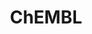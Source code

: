 ---
layout: default
bigquery: https://console.cloud.google.com/bigquery?p=patents-public-data&d=ebi_chembl&page=dataset
citation: '"The ChEMBL database in 2017." Anna Gaulton, Anne Hersey, Michał Nowotka,
  A Patrícia Bento, Jon Chambers, David Mendez, Prudence Mutowo, Francis Atkinson,
  Louisa J Bellis, Elena Cibrián-Uhalte, Mark Davies, Nathan Dedman, Anneli Karlsson,
  María Paula Magariños, John P Overington, George Papadatos, Ines Smit, Andrew R
  Leach Nucleic acids Research (2017) 45 (Database Issue), D945-D954'
contributors: European Bioinformatics Institute
cost: None
description: ChEMBL Data is a manually curated database of small molecules used in
  drug discovery, including information about existing patented drugs.
documentation: 'schema: https://www.ebi.ac.uk/chembl/db_schema


  '
last_edit: Mon, 04 Apr 2022 19:07:30 GMT
location: https://console.cloud.google.com/marketplace/product/google_patents_public_datasets/chembl
maintained_by: EMBL-EBI, an outstation of European Molecular Biology Laboratory
related_publications: '

  ChEMBL: towards direct deposition of bioassay data.


  Mendez D, Gaulton A, Bento AP, Chambers J, De Veij M, Félix E, Magariños MP, Mosquera
  JF, Mutowo P, Nowotka M, Gordillo-Marañón M, Hunter F, Junco L, Mugumbate G, Rodriguez-Lopez
  M, Atkinson F, Bosc N, Radoux CJ, Segura-Cabrera A, Hersey A, Leach AR.


  — Nucleic Acids Res. 2019; 47(D1):D930-D940. doi: 10.1093/nar/gky1075

  '
schema_fields: '[''clo_id'', ''authors'', ''ddd_comment'', ''standard_type'', ''uberon_id'',
  ''parameter_type'', ''relationship'', ''met_id'', ''warning_class'', ''warnref_id'',
  ''relation'', ''inorganic_flag'', ''level1'', ''assay_desc'', ''first_page'', ''ref_url'',
  ''usan_substem'', ''active_ingredient'', ''substrate_record_id'', ''parent_id'',
  ''helm_notation'', ''relationship_type'', ''cell_source_tax_id'', ''aidx'', ''src_compound_id'',
  ''assay_tissue'', ''site_residues'', ''activity_count'', ''set_name'', ''result_flag'',
  ''type'', ''updated_on'', ''enzyme_tid'', ''efo_term'', ''warning_description'',
  ''hrac_class_id'', ''drug_record_id'', ''component_id'', ''l1'', ''first_in_class'',
  ''patent_no'', ''parameter_value'', ''level3_description'', ''action_type'', ''mw_monoisotopic'',
  ''updated_by'', ''activity_id'', ''publication_number'', ''mc_target_name'', ''who_extra'',
  ''le'', ''hrac_code'', ''withdrawn_year'', ''black_box_warning'', ''published_value'',
  ''compd_id'', ''qed_weighted'', ''targrel_id'', ''ddd_units'', ''direct_interaction'',
  ''disease_efficacy'', ''withdrawn_class'', ''strength'', ''structure_type'', ''cx_most_bpka'',
  ''db_version'', ''ridx'', ''parenteral'', ''stat'', ''annotation'', ''site_name'',
  ''protein_class_synonym'', ''level3'', ''predbind_id'', ''indref_id'', ''homologue'',
  ''efo_id'', ''warning_year'', ''entity_type'', ''level4_description'', ''chembl_id'',
  ''indication_class'', ''metabolite_record_id'', ''assay_category'', ''species_group_flag'',
  ''compound_name'', ''assay_cell_type'', ''protein_class_id'', ''pathway_key'', ''units'',
  ''cl_lincs_id'', ''warning_type'', ''text_value'', ''ref_id'', ''full_mwt'', ''prod_pat_id'',
  ''stem_class'', ''applicant_full_name'', ''hba_lipinski'', ''journal'', ''last_page'',
  ''prediction_method'', ''mol_atc_id'', ''mechanism_of_action'', ''polymer_flag'',
  ''binding_site_comment'', ''sei'', ''heavy_atoms'', ''assay_tax_id'', ''sequence'',
  ''curation_comment'', ''lle'', ''mesh_id'', ''component_synonym'', ''assay_test_type'',
  ''comments'', ''cpd_str_alert_id'', ''met_conversion'', ''cell_description'', ''component_type'',
  ''comp_go_id'', ''stem'', ''aspect'', ''frac_class_id'', ''src_assay_id'', ''cidx'',
  ''ddd_id'', ''usan_stem_definition'', ''prodrug'', ''mec_id'', ''oc_id'', ''max_phase_for_ind'',
  ''cell_ontology_id'', ''acd_most_apka'', ''pchembl_value'', ''bto_id'', ''ap_id'',
  ''formulation_id'', ''last_active'', ''src_id'', ''idx'', ''active_molregno'', ''ddd_admr'',
  ''curated_by'', ''description'', ''mesh_heading'', ''country'', ''tissue_id'', ''hba'',
  ''standard_value'', ''hbd_lipinski'', ''irac_code'', ''priority'', ''mutation'',
  ''patent_id'', ''l4'', ''cellosaurus_id'', ''therapeutic_flag'', ''relationship_desc'',
  ''compsyn_id'', ''rtb'', ''standard_relation'', ''l3'', ''variant_id'', ''major_class'',
  ''ingredient'', ''ass_cls_map_id'', ''standard_units'', ''natural_product'', ''patent_expire_date'',
  ''normal_range_max'', ''class_level'', ''submission_date'', ''mol_frac_id'', ''molregno'',
  ''confidence'', ''assay_organism'', ''aromatic_rings'', ''parent_molregno'', ''who_name'',
  ''label'', ''cx_most_apka'', ''class_type'', ''num_ro5_violations'', ''data_validity_comment'',
  ''level2_description'', ''full_molformula'', ''res_stem_id'', ''domain_name'', ''cell_id'',
  ''mecref_id'', ''mol_irac_id'', ''version'', ''isoform'', ''usan_stem'', ''downgraded'',
  ''met_comment'', ''delist_flag'', ''co_stem_id'', ''value'', ''caloha_id'', ''rgid'',
  ''assay_class_id'', ''pathway_id'', ''as_id'', ''mechanism_comment'', ''published_relation'',
  ''published_type'', ''innovator_company'', ''standard_upper_value'', ''company'',
  ''protein_class_desc'', ''parent_type'', ''metref_id'', ''biocomp_id'', ''level2'',
  ''src_short_name'', ''mc_target_accession'', ''warning_country'', ''tbl'', ''alert_set_id'',
  ''sequence_md5sum'', ''smid'', ''syn_type'', ''drug_substance_flag'', ''status'',
  ''start_position'', ''pref_name'', ''selectivity_comment'', ''bei'', ''mc_tax_id'',
  ''related_tid'', ''upper_value'', ''ddd_value'', ''accession'', ''withdrawn_flag'',
  ''compound_key'', ''withdrawn_country'', ''source_domain_id'', ''warning_id'', ''level5'',
  ''l8'', ''std_act_id'', ''issue'', ''withdrawn_reason'', ''topical'', ''target_desc'',
  ''acd_most_bpka'', ''assay_subcellular_fraction'', ''nda_type'', ''published_units'',
  ''hbd'', ''sitecomp_id'', ''short_name'', ''usan_stem_id'', ''site_id'', ''num_lipinski_ro5_violations'',
  ''molsyn_id'', ''cell_source_organism'', ''psa'', ''chebi_par_id'', ''atc_code'',
  ''mw_freebase'', ''entity_id'', ''acd_logd'', ''toid'', ''year'', ''domain_type'',
  ''assay_source'', ''mc_organism'', ''subgroup'', ''domain_description'', ''mol_hrac_id'',
  ''canonical_smiles'', ''molecular_mechanism'', ''bao_format'', ''previous_company'',
  ''l7'', ''go_id'', ''ref_type'', ''tax_id'', ''assay_type'', ''path'', ''molfile'',
  ''route'', ''src_description'', ''enzyme_name'', ''oral'', ''availability_type'',
  ''target_mapping'', ''normal_range_min'', ''protclasssyn_id'', ''name'', ''usan_year'',
  ''tid'', ''acd_logp'', ''target_type'', ''assay_id'', ''doc_type'', ''actsm_id'',
  ''max_phase'', ''bao_endpoint'', ''source'', ''organism'', ''mc_target_type'', ''patent_use_code'',
  ''definition'', ''alert_name'', ''drugind_id'', ''domain_id'', ''tid_fixed'', ''doi'',
  ''db_source'', ''creation_date'', ''cell_name'', ''level4'', ''trade_name'', ''irac_class_id'',
  ''alogp'', ''l6'', ''cell_source_tissue'', ''cx_logd'', ''standard_flag'', ''chirality'',
  ''record_id'', ''pubmed_id'', ''cx_logp'', ''comp_class_id'', ''molecule_type'',
  ''job_id'', ''volume'', ''drug_product_flag'', ''l2'', ''frac_code'', ''alert_id'',
  ''standard_inchi_key'', ''dosed_ingredient'', ''qudt_units'', ''first_approval'',
  ''doc_id'', ''molecular_species'', ''assay_strain'', ''ad_type'', ''title'', ''synonyms'',
  ''abstract'', ''l5'', ''approval_date'', ''log_id'', ''parent_go_id'', ''dosage_form'',
  ''end_position'', ''bao_id'', ''ro3_pass'', ''num_alerts'', ''level1_description'',
  ''smarts'', ''uo_units'', ''potential_duplicate'', ''targcomp_id'', ''assay_param_id'',
  ''research_stem'', ''activity_comment'', ''confidence_score'', ''standard_inchi'',
  ''product_id'', ''standard_text_value'', ''orig_description'']'
shortname: chembl
tags:
- biotechnology
- health
- chemical
- bioinformatics
- medical
terms_of_use: CC BY-SA 3.0
title: ChEMBL
uuid: e232a192-965c-4ec9-904c-155b6dfe56c5
---
